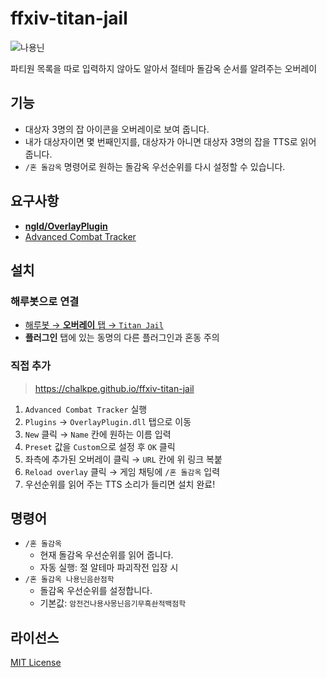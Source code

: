 # ffxiv-titan-jail

![나용닌](https://i.imgur.com/EX2IG4o.png)

파티원 목록을 따로 입력하지 않아도 알아서 절테마 돌감옥 순서를 알려주는 오버레이

## 기능

- 대상자 3명의 잡 아이콘을 오버레이로 보여 줍니다.
- 내가 대상자이면 몇 번째인지를, 대상자가 아니면 대상자 3명의 잡을 TTS로 읽어 줍니다.
- `/혼 돌감옥` 명령어로 원하는 돌감옥 우선순위를 다시 설정할 수 있습니다.

## 요구사항

- **[ngld/OverlayPlugin](https://github.com/ngld/OverlayPlugin)**
- [Advanced Combat Tracker](https://advancedcombattracker.com)

## 설치

### 해루봇으로 연결

- [해루봇 → **오버레이** 탭 → `Titan Jail`](https://blog.naver.com/ffxivhaeru/222182321501)
- **플러그인** 탭에 있는 동명의 다른 플러그인과 혼동 주의

### 직접 추가

> https://chalkpe.github.io/ffxiv-titan-jail

1. `Advanced Combat Tracker` 실행
1. `Plugins` → `OverlayPlugin.dll` 탭으로 이동
1. `New` 클릭 → `Name` 칸에 원하는 이름 입력
1. `Preset` 값을 `Custom`으로 설정 후 `OK` 클릭
1. 좌측에 추가된 오버레이 클릭 → `URL` 칸에 위 링크 복붙
1. `Reload overlay` 클릭 → 게임 채팅에 `/혼 돌감옥` 입력
1. 우선순위를 읽어 주는 TTS 소리가 들리면 설치 완료!

## 명령어

- `/혼 돌감옥`
  - 현재 돌감옥 우선순위를 읽어 줍니다.
  - 자동 실행: 절 알테마 파괴작전 입장 시
- `/혼 돌감옥 나용닌음솬점학`
  - 돌감옥 우선순위를 설정합니다.
  - 기본값: `암전건나용사몽닌음기무흑솬적백점학`

## 라이선스

[MIT License](LICENSE)
